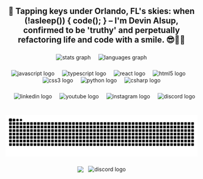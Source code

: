 <h2 align="center"><h2 align="center">
  👋 Tapping keys under Orlando, FL's skies: when (!asleep()) { code(); } – I'm Devin Alsup, confirmed to be 'truthy' and perpetually refactoring life and code with a smile. 😎🧑‍💻
</h2>

###

<div align="center">
  <img align="center" src="https://github-readme-stats-pixelhabits-projects.vercel.app/api?username=PixelHabits&hide_title=false&hide_rank=false&show_icons=true&include_all_commits=true&count_private=true&disable_animations=false&theme=github_dark&locale=en&hide_border=false&hide=contribs&rank_icon=github" height="150" alt="stats graph"  />
  <img width="12" />
  <img align="center" src="https://github-readme-stats-pixelhabits-projects.vercel.app/api/top-langs?username=PixelHabits&locale=en&hide_title=false&layout=compact&card_width=320&langs_count=20&theme=github_dark&hide_border=false&hide=pug" height="150" alt="languages graph"  />
</div>

###

<div align="center">

  <img align="center" src="https://cdn.jsdelivr.net/gh/devicons/devicon/icons/javascript/javascript-original.svg" height="30" alt="javascript logo"  />
    <img width="12" />
  <img align="center" src="https://cdn.jsdelivr.net/gh/devicons/devicon/icons/typescript/typescript-original.svg" height="30" alt="typescript logo"  />
    <img width="12" />
  <img align="center" src="https://cdn.jsdelivr.net/gh/devicons/devicon/icons/react/react-original.svg" height="30" alt="react logo"  />
    <img width="12" />
  <img align="center" src="https://cdn.jsdelivr.net/gh/devicons/devicon/icons/html5/html5-original.svg" height="30" alt="html5 logo"  />
    <img width="12" />
  <img align="center" src="https://cdn.jsdelivr.net/gh/devicons/devicon/icons/css3/css3-original.svg" height="30" alt="css3 logo"  />
    <img width="12" />
  <img align="center" src="https://cdn.jsdelivr.net/gh/devicons/devicon/icons/python/python-original.svg" height="30" alt="python logo"  />
    <img width="12" />
  <img align="center" src="https://cdn.jsdelivr.net/gh/devicons/devicon/icons/csharp/csharp-original.svg" height="30" alt="csharp logo"  />
</div>

###

<div align="center">
  <img width="12" />
  <!-- LinkedIn link -->
  <a href="https://www.linkedin.com/in/devin-alsup-282002272/" target="_blank" style="text-decoration: none;">
     <img align="center" src="https://img.shields.io/badge/-LinkedIn-0A66C2?style=flat&logo=linkedin" height="35" alt="linkedin logo"/>
  </a>
  <img width="12" />
  <!-- Gmail link -->
  <a href="mailto:devinalsup019@gmail.com" target="_blank" style="text-decoration: none;">
    <img align="center" src="https://img.shields.io/badge/-Gmail-EA4335?style=flat&logo=gmail&logoColor=white" height="35" alt="youtube logo"/>
  </a>
  <img width="12" />
  <!-- Instagram link -->
  <a href="https://instagram.com/alsupdevin" target="_blank" style="text-decoration: none;" >
    <img align="center" src="https://img.shields.io/badge/-Instagram-E4405F?style=flat&logo=instagram&logoColor=white" height="35" alt="instagram logo"/>
  </a>
  <img width="12" />
  <!-- Discord link (usually a server invite link) -->
  <a href="https://discordapp.com/users/804343729908744203" target="_blank" style="text-decoration: none;">
    <img align="center" src="https://img.shields.io/badge/-Discord-5865F2?style=flat&logo=discord&logoColor=white" height="35" alt="discord logo"/>
  </a>
  <img width="12" />
  <!-- YouTube link -->
<!--   <a href="http://www.youtube.com/@pixelhabits" target="_blank" style="text-decoration: none;">
    <img align="center" src="https://img.shields.io/badge/-YouTube-FF0000?style=flat&logo=youtube" height="35" alt="youtube logo"/>
  </a>
  <img width="12" /> -->
  <!-- Twitch link -->
<!--   <a href="https://www.twitch.tv/pixelhabits" target="_blank" style="text-decoration: none;">
    <img align="center" src="https://img.shields.io/badge/-Twitch-9146FF?style=flat&logo=twitch&logoColor=white" height="35" alt="twitch logo"/>
  </a>
  <img width="12" /> -->
</div>

###


<div align="center">
  <img align="center" src="https://raw.githubusercontent.com/PixelHabits/PixelHabits/output/snake.svg" alt="Snake animation" />
</div>

###

<div align="center">
<img align="center" height="150" aspect-ratio="16 / 9" src="https://i.imgflip.com/8j97fl.gif"/>
<img width="5" />
<img align="center" height="150" aspect-ratio="16 / 9" src="https://github-readme-quotes-bay.vercel.app/quote?theme=dracula&animation=default&layout=default&font=default&fontColor=white&bgColor=black" alt="discord logo"/>
</div>
<div align="center">
</div>
